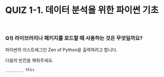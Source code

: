 # QUIZ 1-1. 데이터 분석을 위한 파이썬 기초

<br/>

### Q1) 라이브러리나 패키지를 로드할 때 사용하는 것은 무엇일까요?

파이썬의 이스트에그인 Zen of Python을 출력하려고 합니다.

다음의 빈칸을 채워주세요.

    ________ this
